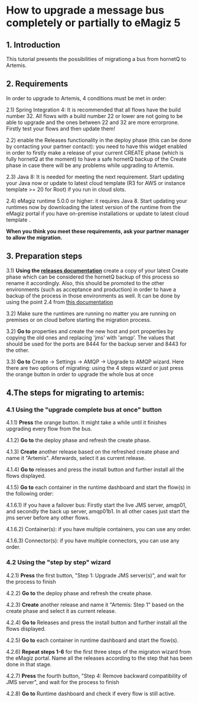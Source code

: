 # How to upgrade a message bus completely or partially to eMagiz 5 

## 1. Introduction

This tutorial presents the possibilities of migrationg a bus from hornetQ to Artemis.


## 2. Requirements

In order to upgrade to Artemis, 4 conditions must be met in order:

2.1) Spring Integration 4: It is recommended that all flows have the build number 32. All flows with a build number 22 or lower are not going to be able to upgrade and the ones between 22 and 32 are more errorprone. Firstly test your flows and then update them!

2.2) enable the Releases functionality in the deploy phase (this can be done by contacting your partner contact): you need to have this widget enabled in order to firstly make a release of your current CREATE phase (which is fully hornetQ at the moment) to have a safe hornetQ backup of the Create phase in case there will be any problems while upgrading to Artemis.

2.3) Java 8: It is needed for meeting the next requirement. Start updating your Java now or update to latest cloud template (R3 for AWS or instance template >= 20 for Root) if you run in cloud slots. 

2.4) eMagiz runtime 5.0.0 or higher: it requires Java 8. Start updating your runtimes now by downloading the latest version of the runtime from the eMagiz portal if you have on-premise installations or update to latest cloud template .

  **When you think you meet these requirements, ask your partner manager to allow the migration.**
 

## 3. Preparation steps 

3.1) **Using the [releases documentation](https://github.com/emagiz/emdocs/blob/master/howto/deploy-releases.md)** create a copy of your latest Create phase which can be considered the hornetQ backup of this process so rename it accordingly. Also, this should be promoted to the other environments (such as acceptance and production) in order to have a backup of the process in those environments as well. It can be done by using the point 2.4 from  [this documentation](https://github.com/emagiz/emdocs/blob/master/howto/deploy-releases.md)

3.2) Make sure the runtimes are running no matter you are running on premises or on cloud before starting the migration process.

3.2) **Go to** properties and create the new host and port properties by copying the old ones and replacing 'jms' with 'amqp'. The values that should be used for the ports are 8444 for the backup server and 8443 for the other.

3.3) **Go to** Create -> Settings -> AMQP -> Upgrade to AMQP wizard. Here there are two options of migrating: using the 4 steps wizard or just press the orange button in order to upgrade the whole bus at once 


## 4.The steps for migrating to artemis: 

### 4.1 Using the "upgrade complete bus at once" button

4.1.1) **Press** the orange button. It might take a while until it finishes upgrading every flow from the bus. 

4.1.2) **Go to** the deploy phase and refresh the create phase. 

4.1.3) **Create** another release based on the refreshed create phase and name it "Artemis". Aferwards, select it as current release.

4.1.4) **Go to** releases and press the install button and further install all the flows displayed.  

4.1.5) **Go to** each container in the runtime dashboard and start the flow(s) in the following order:

4.1.6.1) If you have a failover bus: Firstly start the live JMS server, amqp01, and secondly the back up server, amqp01b1. In all other cases just start the jms server before any other flows.

4.1.6.2) Container(s): if you have multiple containers, you can use any order.

4.1.6.3) Connector(s): if you have multiple connectors, you can use any order.

### 4.2 Using the "step by step" wizard 

4.2.1) **Press** the first button, "Step 1: Upgrade JMS server(s)", and wait for the process to finish

4.2.2) **Go to** the deploy phase and refresh the create phase. 

4.2.3) **Create** another release and name it "Artemis: Step 1" based on the create phase and select it as current release.

4.2.4) **Go to** Releases and press the install button and further install all the flows displayed.

4.2.5) **Go to** each container in runtime dashboard and start the flow(s).

4.2.6) **Repeat steps 1-6** for the first three steps of the migraton wizard from the eMagiz portal. Name all the releases according to 
the step that has been done in that stage.

4.2.7) **Press** the fourth button, "Step 4: Remove backward compatibility of JMS server", and wait for the process to finish

4.2.8) **Go to** Runtime dashboard and check if every flow is still active.
